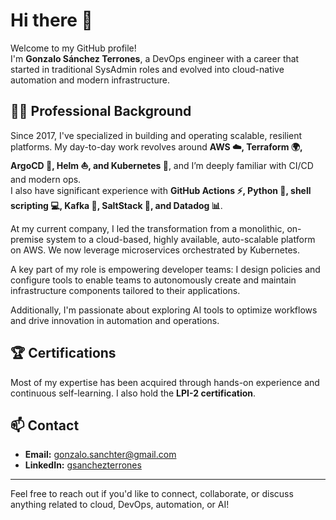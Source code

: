 # Hi there 👋

Welcome to my GitHub profile!  
I'm **Gonzalo Sánchez Terrones**, a DevOps engineer with a career that started in traditional SysAdmin roles and evolved into cloud-native automation and modern infrastructure.

## 🧑‍💻 Professional Background

Since 2017, I've specialized in building and operating scalable, resilient platforms. My day-to-day work revolves around **AWS ☁️, Terraform 🌍, ArgoCD 🔄, Helm ⛵, and Kubernetes 🐳**, and I’m deeply familiar with CI/CD and modern ops.  
I also have significant experience with **GitHub Actions ⚡, Python 🐍, shell scripting 💻, Kafka 🦒, SaltStack 🧂, and Datadog 📊**.

At my current company, I led the transformation from a monolithic, on-premise system to a cloud-based, highly available, auto-scalable platform on AWS. We now leverage microservices orchestrated by Kubernetes.

A key part of my role is empowering developer teams: I design policies and configure tools to enable teams to autonomously create and maintain infrastructure components tailored to their applications.

Additionally, I'm passionate about exploring AI tools to optimize workflows and drive innovation in automation and operations.

## 🏆 Certifications

Most of my expertise has been acquired through hands-on experience and continuous self-learning. I also hold the **LPI-2 certification**.

## 📫 Contact

- **Email:** gonzalo.sanchter@gmail.com
- **LinkedIn:** [gsanchezterrones](https://www.linkedin.com/in/gsanchezterrones/?locale=en_US)

---

Feel free to reach out if you'd like to connect, collaborate, or discuss anything related to cloud, DevOps, automation, or AI!
